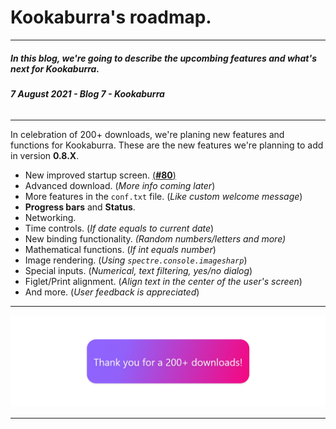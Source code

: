 # Kookaburra's roadmap.
-----
##### **In this blog, we're going to describe the upcombing features and what's next for Kookaburra.** 
###### ***7 August 2021 - Blog 7 - Kookaburra***
-----

In celebration of 200+ downloads, we're planing new features and functions for Kookaburra. These are the new features we're planning to add in version **0.8.X**.
- New improved startup screen. [(**#80**)](https://github.com/AZProductions/Kookaburra/issues/80)
- Advanced download. (*More info coming later*)
- More features in the `conf.txt` file. (*Like custom welcome message*)
- **Progress bars** and **Status**.
- Networking.
- Time controls. (*If date equals to current date*)
- New binding functionality. *(Random numbers/letters and more)*
- Mathematical functions. (*If int equals number*)
- Image rendering. (*Using `spectre.console.imagesharp`*)
- Special inputs. (*Numerical, text filtering,  yes/no dialog*)
- Figlet/Print alignment. (*Align text in the center of the user's screen*)
- And more. (*User feedback is appreciated*)

----
<img src="https://raw.githubusercontent.com/AZProductions/Kookaburra/main/docs-img/graph7.png" class="center">

----
